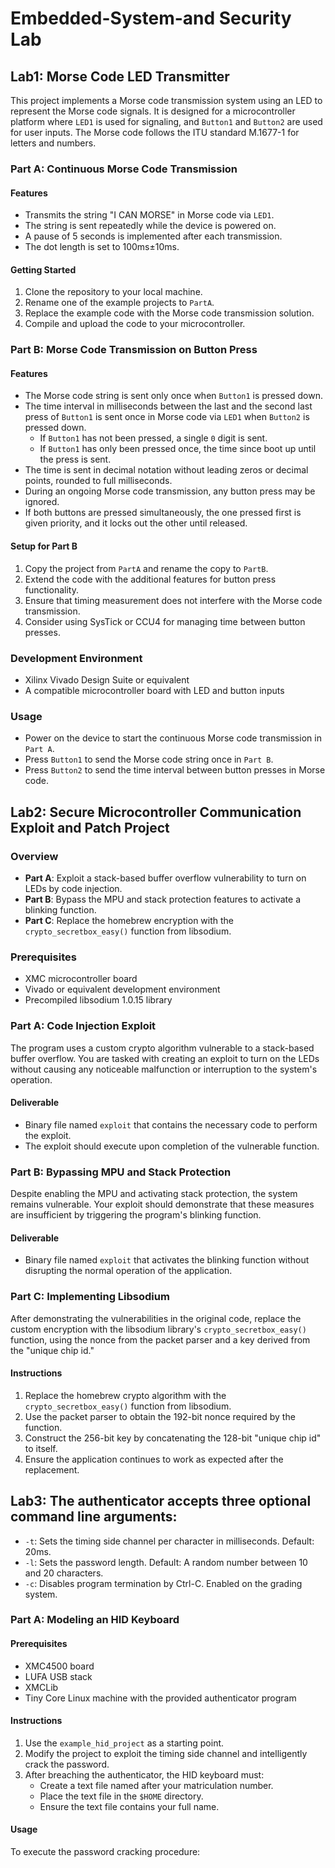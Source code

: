 # Embedded-System-and Security Lab 

## Lab1: Morse Code LED Transmitter

This project implements a Morse code transmission system using an LED to represent the Morse code signals. It is designed for a microcontroller platform where `LED1` is used for signaling, and `Button1` and `Button2` are used for user inputs. The Morse code follows the ITU standard M.1677-1 for letters and numbers.

### Part A: Continuous Morse Code Transmission

#### Features

- Transmits the string "I CAN MORSE" in Morse code via `LED1`.
- The string is sent repeatedly while the device is powered on.
- A pause of 5 seconds is implemented after each transmission.
- The dot length is set to 100ms±10ms.

#### Getting Started

1. Clone the repository to your local machine.
2. Rename one of the example projects to `PartA`.
3. Replace the example code with the Morse code transmission solution.
4. Compile and upload the code to your microcontroller.

### Part B: Morse Code Transmission on Button Press

#### Features

- The Morse code string is sent only once when `Button1` is pressed down.
- The time interval in milliseconds between the last and the second last press of `Button1` is sent once in Morse code via `LED1` when `Button2` is pressed down.
  - If `Button1` has not been pressed, a single `0` digit is sent.
  - If `Button1` has only been pressed once, the time since boot up until the press is sent.
- The time is sent in decimal notation without leading zeros or decimal points, rounded to full milliseconds.
- During an ongoing Morse code transmission, any button press may be ignored.
- If both buttons are pressed simultaneously, the one pressed first is given priority, and it locks out the other until released.

#### Setup for Part B

1. Copy the project from `PartA` and rename the copy to `PartB`.
2. Extend the code with the additional features for button press functionality.
3. Ensure that timing measurement does not interfere with the Morse code transmission.
4. Consider using SysTick or CCU4 for managing time between button presses.

### Development Environment

- Xilinx Vivado Design Suite or equivalent
- A compatible microcontroller board with LED and button inputs

### Usage

- Power on the device to start the continuous Morse code transmission in `Part A`.
- Press `Button1` to send the Morse code string once in `Part B`.
- Press `Button2` to send the time interval between button presses in Morse code.

## Lab2: Secure Microcontroller Communication Exploit and Patch Project

### Overview

- **Part A**: Exploit a stack-based buffer overflow vulnerability to turn on LEDs by code injection.
- **Part B**: Bypass the MPU and stack protection features to activate a blinking function.
- **Part C**: Replace the homebrew encryption with the `crypto_secretbox_easy()` function from libsodium.

### Prerequisites

- XMC microcontroller board
- Vivado or equivalent development environment
- Precompiled libsodium 1.0.15 library

### Part A: Code Injection Exploit

The program uses a custom crypto algorithm vulnerable to a stack-based buffer overflow. You are tasked with creating an exploit to turn on the LEDs without causing any noticeable malfunction or interruption to the system's operation.

#### Deliverable

- Binary file named `exploit` that contains the necessary code to perform the exploit.
- The exploit should execute upon completion of the vulnerable function.

### Part B: Bypassing MPU and Stack Protection

Despite enabling the MPU and activating stack protection, the system remains vulnerable. Your exploit should demonstrate that these measures are insufficient by triggering the program's blinking function.

#### Deliverable

- Binary file named `exploit` that activates the blinking function without disrupting the normal operation of the application.

### Part C: Implementing Libsodium

After demonstrating the vulnerabilities in the original code, replace the custom encryption with the libsodium library's `crypto_secretbox_easy()` function, using the nonce from the packet parser and a key derived from the "unique chip id."

#### Instructions

1. Replace the homebrew crypto algorithm with the `crypto_secretbox_easy()` function from libsodium.
2. Use the packet parser to obtain the 192-bit nonce required by the function.
3. Construct the 256-bit key by concatenating the 128-bit "unique chip id" to itself.
4. Ensure the application continues to work as expected after the replacement.

## Lab3: The authenticator accepts three optional command line arguments:
- `-t`: Sets the timing side channel per character in milliseconds. Default: 20ms.
- `-l`: Sets the password length. Default: A random number between 10 and 20 characters.
- `-c`: Disables program termination by Ctrl-C. Enabled on the grading system.

### Part A: Modeling an HID Keyboard

#### Prerequisites

- XMC4500 board
- LUFA USB stack
- XMCLib
- Tiny Core Linux machine with the provided authenticator program

#### Instructions

1. Use the `example_hid_project` as a starting point.
2. Modify the project to exploit the timing side channel and intelligently crack the password.
3. After breaching the authenticator, the HID keyboard must:
   - Create a text file named after your matriculation number.
   - Place the text file in the `$HOME` directory.
   - Ensure the text file contains your full name.

#### Usage

To execute the password cracking procedure:
